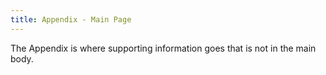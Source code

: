 ```yaml
---
title: Appendix - Main Page
---
```


The Appendix is where supporting information goes that is not in the main body.
